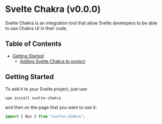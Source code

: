 # Svelte Chakra (v0.0.0)

Svelte Chakra is an integration tool that allow Svelte developers to be able to use Chakra UI in their code.

## Table of Contents

- [Getting Started](#getting-started)
  - [Adding Svelte Chakra to project](#adding-svelte-chakra-to-project)

## Getting Started

To add it to your Svelte project, just use:

```js
npm install svelte-chakra
```

and then on the page that you want to use it:

```js
import { Box } from "svelte-chakra";
```
